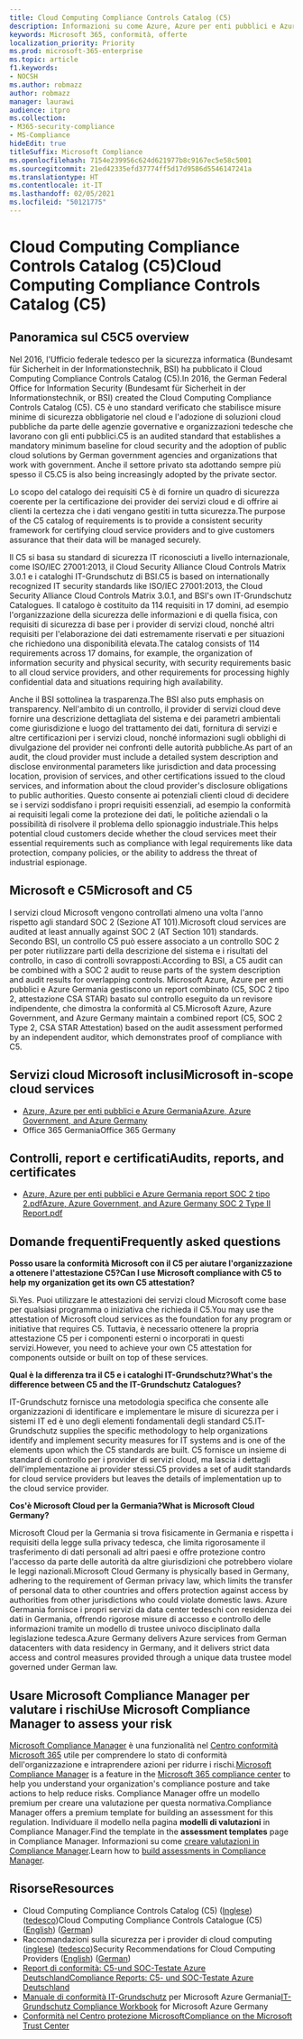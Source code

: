```yaml
---
title: Cloud Computing Compliance Controls Catalog (C5)
description: Informazioni su come Azure, Azure per enti pubblici e Azure Germania hanno dimostrato la propria conformità al Cloud Computing Compliance Controls Catalog (C5).
keywords: Microsoft 365, conformità, offerte
localization_priority: Priority
ms.prod: microsoft-365-enterprise
ms.topic: article
f1.keywords:
- NOCSH
ms.author: robmazz
author: robmazz
manager: laurawi
audience: itpro
ms.collection:
- M365-security-compliance
- MS-Compliance
hideEdit: true
titleSuffix: Microsoft Compliance
ms.openlocfilehash: 7154e239956c624d621977b8c9167ec5e58c5001
ms.sourcegitcommit: 21ed42335efd37774ff5d17d9586d5546147241a
ms.translationtype: HT
ms.contentlocale: it-IT
ms.lasthandoff: 02/05/2021
ms.locfileid: "50121775"
---
```

# <a name="cloud-computing-compliance-controls-catalog-c5"></a><span data-ttu-id="13531-104">Cloud Computing Compliance Controls Catalog (C5)</span><span class="sxs-lookup"><span data-stu-id="13531-104">Cloud Computing Compliance Controls Catalog (C5)</span></span>

## <a name="c5-overview"></a><span data-ttu-id="13531-105">Panoramica sul C5</span><span class="sxs-lookup"><span data-stu-id="13531-105">C5 overview</span></span>

<span data-ttu-id="13531-106">Nel 2016, l'Ufficio federale tedesco per la sicurezza informatica (Bundesamt für Sicherheit in der Informationstechnik, BSI) ha pubblicato il Cloud Computing Compliance Controls Catalog (C5).</span><span class="sxs-lookup"><span data-stu-id="13531-106">In 2016, the German Federal Office for Information Security (Bundesamt für Sicherheit in der Informationstechnik, or BSI) created the Cloud Computing Compliance Controls Catalog (C5).</span></span> <span data-ttu-id="13531-107">C5 è uno standard verificato che stabilisce misure minime di sicurezza obbligatorie nel cloud e l'adozione di soluzioni cloud pubbliche da parte delle agenzie governative e organizzazioni tedesche che lavorano con gli enti pubblici.</span><span class="sxs-lookup"><span data-stu-id="13531-107">C5 is an audited standard that establishes a mandatory minimum baseline for cloud security and the adoption of public cloud solutions by German government agencies and organizations that work with government.</span></span> <span data-ttu-id="13531-108">Anche il settore privato sta adottando sempre più spesso il C5.</span><span class="sxs-lookup"><span data-stu-id="13531-108">C5 is also being increasingly adopted by the private sector.</span></span>

<span data-ttu-id="13531-109">Lo scopo del catalogo dei requisiti C5 è di fornire un quadro di sicurezza coerente per la certificazione dei provider dei servizi cloud e di offrire ai clienti la certezza che i dati vengano gestiti in tutta sicurezza.</span><span class="sxs-lookup"><span data-stu-id="13531-109">The purpose of the C5 catalog of requirements is to provide a consistent security framework for certifying cloud service providers and to give customers assurance that their data will be managed securely.</span></span>

<span data-ttu-id="13531-110">Il C5 si basa su standard di sicurezza IT riconosciuti a livello internazionale, come ISO/IEC 27001:2013, il Cloud Security Alliance Cloud Controls Matrix 3.0.1 e i cataloghi IT-Grundschutz di BSI.</span><span class="sxs-lookup"><span data-stu-id="13531-110">C5 is based on internationally recognized IT security standards like ISO/IEC 27001:2013, the Cloud Security Alliance Cloud Controls Matrix 3.0.1, and BSI's own IT-Grundschutz Catalogues.</span></span> <span data-ttu-id="13531-111">Il catalogo è costituito da 114 requisiti in 17 domini, ad esempio l'organizzazione della sicurezza delle informazioni e di quella fisica, con requisiti di sicurezza di base per i provider di servizi cloud, nonché altri requisiti per l'elaborazione dei dati estremamente riservati e per situazioni che richiedono una disponibilità elevata.</span><span class="sxs-lookup"><span data-stu-id="13531-111">The catalog consists of 114 requirements across 17 domains, for example, the organization of information security and physical security, with security requirements basic to all cloud service providers, and other requirements for processing highly confidential data and situations requiring high availability.</span></span>

<span data-ttu-id="13531-112">Anche il BSI sottolinea la trasparenza.</span><span class="sxs-lookup"><span data-stu-id="13531-112">The BSI also puts emphasis on transparency.</span></span> <span data-ttu-id="13531-113">Nell'ambito di un controllo, il provider di servizi cloud deve fornire una descrizione dettagliata del sistema e dei parametri ambientali come giurisdizione e luogo del trattamento dei dati, fornitura di servizi e altre certificazioni per i servizi cloud, nonché informazioni sugli obblighi di divulgazione del provider nei confronti delle autorità pubbliche.</span><span class="sxs-lookup"><span data-stu-id="13531-113">As part of an audit, the cloud provider must include a detailed system description and disclose environmental parameters like jurisdiction and data processing location, provision of services, and other certifications issued to the cloud services, and information about the cloud provider's disclosure obligations to public authorities.</span></span> <span data-ttu-id="13531-114">Questo consente ai potenziali clienti cloud di decidere se i servizi soddisfano i propri requisiti essenziali, ad esempio la conformità ai requisiti legali come la protezione dei dati, le politiche aziendali o la possibilità di risolvere il problema dello spionaggio industriale.</span><span class="sxs-lookup"><span data-stu-id="13531-114">This helps potential cloud customers decide whether the cloud services meet their essential requirements such as compliance with legal requirements like data protection, company policies, or the ability to address the threat of industrial espionage.</span></span>

## <a name="microsoft-and-c5"></a><span data-ttu-id="13531-115">Microsoft e C5</span><span class="sxs-lookup"><span data-stu-id="13531-115">Microsoft and C5</span></span>

<span data-ttu-id="13531-116">I servizi cloud Microsoft vengono controllati almeno una volta l'anno rispetto agli standard SOC 2 (Sezione AT 101).</span><span class="sxs-lookup"><span data-stu-id="13531-116">Microsoft cloud services are audited at least annually against SOC 2 (AT Section 101) standards.</span></span> <span data-ttu-id="13531-117">Secondo BSI, un controllo C5 può essere associato a un controllo SOC 2 per poter riutilizzare parti della descrizione del sistema e i risultati del controllo, in caso di controlli sovrapposti.</span><span class="sxs-lookup"><span data-stu-id="13531-117">According to BSI, a C5 audit can be combined with a SOC 2 audit to reuse parts of the system description and audit results for overlapping controls.</span></span> <span data-ttu-id="13531-118">Microsoft Azure, Azure per enti pubblici e Azure Germania gestiscono un report combinato (C5, SOC 2 tipo 2, attestazione CSA STAR) basato sul controllo eseguito da un revisore indipendente, che dimostra la conformità al C5.</span><span class="sxs-lookup"><span data-stu-id="13531-118">Microsoft Azure, Azure Government, and Azure Germany maintain a combined report (C5, SOC 2 Type 2, CSA STAR Attestation) based on the audit assessment performed by an independent auditor, which demonstrates proof of compliance with C5.</span></span>

## <a name="microsoft-in-scope-cloud-services"></a><span data-ttu-id="13531-119">Servizi cloud Microsoft inclusi</span><span class="sxs-lookup"><span data-stu-id="13531-119">Microsoft in-scope cloud services</span></span>

- [<span data-ttu-id="13531-120">Azure, Azure per enti pubblici e Azure Germania</span><span class="sxs-lookup"><span data-stu-id="13531-120">Azure, Azure Government, and Azure Germany</span></span>](https://go.microsoft.com/fwlink/p/?linkid=2051569)
- <span data-ttu-id="13531-121">Office 365 Germania</span><span class="sxs-lookup"><span data-stu-id="13531-121">Office 365 Germany</span></span>

## <a name="audits-reports-and-certificates"></a><span data-ttu-id="13531-122">Controlli, report e certificati</span><span class="sxs-lookup"><span data-stu-id="13531-122">Audits, reports, and certificates</span></span>

- [<span data-ttu-id="13531-123">Azure, Azure per enti pubblici e Azure Germania report SOC 2 tipo 2.pdf</span><span class="sxs-lookup"><span data-stu-id="13531-123">Azure, Azure Government, and Azure Germany SOC 2 Type II Report.pdf</span></span>](https://go.microsoft.com/fwlink/p/?linkid=2093520)

## <a name="frequently-asked-questions"></a><span data-ttu-id="13531-124">Domande frequenti</span><span class="sxs-lookup"><span data-stu-id="13531-124">Frequently asked questions</span></span>

<span data-ttu-id="13531-125">**Posso usare la conformità Microsoft con il C5 per aiutare l'organizzazione a ottenere l'attestazione C5?**</span><span class="sxs-lookup"><span data-stu-id="13531-125">**Can I use Microsoft compliance with C5 to help my organization get its own C5 attestation?**</span></span>

<span data-ttu-id="13531-126">Sì.</span><span class="sxs-lookup"><span data-stu-id="13531-126">Yes.</span></span> <span data-ttu-id="13531-127">Puoi utilizzare le attestazioni dei servizi cloud Microsoft come base per qualsiasi programma o iniziativa che richieda il C5.</span><span class="sxs-lookup"><span data-stu-id="13531-127">You may use the attestation of Microsoft cloud services as the foundation for any program or initiative that requires C5.</span></span> <span data-ttu-id="13531-128">Tuttavia, è necessario ottenere la propria attestazione C5 per i componenti esterni o incorporati in questi servizi.</span><span class="sxs-lookup"><span data-stu-id="13531-128">However, you need to achieve your own C5 attestation for components outside or built on top of these services.</span></span>

<span data-ttu-id="13531-129">**Qual è la differenza tra il C5 e i cataloghi IT-Grundschutz?**</span><span class="sxs-lookup"><span data-stu-id="13531-129">**What's the difference between C5 and the IT-Grundschutz Catalogues?**</span></span>

<span data-ttu-id="13531-130">IT-Grundschutz fornisce una metodologia specifica che consente alle organizzazioni di identificare e implementare le misure di sicurezza per i sistemi IT ed è uno degli elementi fondamentali degli standard C5.</span><span class="sxs-lookup"><span data-stu-id="13531-130">IT-Grundschutz supplies the specific methodology to help organizations identify and implement security measures for IT systems and is one of the elements upon which the C5 standards are built.</span></span> <span data-ttu-id="13531-131">C5 fornisce un insieme di standard di controllo per i provider di servizi cloud, ma lascia i dettagli dell'implementazione ai provider stessi.</span><span class="sxs-lookup"><span data-stu-id="13531-131">C5 provides a set of audit standards for cloud service providers but leaves the details of implementation up to the cloud service provider.</span></span>

<span data-ttu-id="13531-132">**Cos'è Microsoft Cloud per la Germania?**</span><span class="sxs-lookup"><span data-stu-id="13531-132">**What is Microsoft Cloud Germany?**</span></span>

<span data-ttu-id="13531-133">Microsoft Cloud per la Germania si trova fisicamente in Germania e rispetta i requisiti della legge sulla privacy tedesca, che limita rigorosamente il trasferimento di dati personali ad altri paesi e offre protezione contro l'accesso da parte delle autorità da altre giurisdizioni che potrebbero violare le leggi nazionali.</span><span class="sxs-lookup"><span data-stu-id="13531-133">Microsoft Cloud Germany is physically based in Germany, adhering to the requirement of German privacy law, which limits the transfer of personal data to other countries and offers protection against access by authorities from other jurisdictions who could violate domestic laws.</span></span> <span data-ttu-id="13531-134">Azure Germania fornisce i propri servizi da data center tedeschi con residenza dei dati in Germania, offrendo rigorose misure di accesso e controllo delle informazioni tramite un modello di trustee univoco disciplinato dalla legislazione tedesca.</span><span class="sxs-lookup"><span data-stu-id="13531-134">Azure Germany delivers Azure services from German datacenters with data residency in Germany, and it delivers strict data access and control measures provided through a unique data trustee model governed under German law.</span></span>

## <a name="use-microsoft-compliance-manager-to-assess-your-risk"></a><span data-ttu-id="13531-135">Usare Microsoft Compliance Manager per valutare i rischi</span><span class="sxs-lookup"><span data-stu-id="13531-135">Use Microsoft Compliance Manager to assess your risk</span></span>

<span data-ttu-id="13531-136">[Microsoft Compliance Manager](/microsoft-365/compliance/compliance-manager) è una funzionalità nel [Centro conformità Microsoft 365](/microsoft-365/compliance/microsoft-365-compliance-center) utile per comprendere lo stato di conformità dell'organizzazione e intraprendere azioni per ridurre i rischi.</span><span class="sxs-lookup"><span data-stu-id="13531-136">[Microsoft Compliance Manager](/microsoft-365/compliance/compliance-manager) is a feature in the [Microsoft 365 compliance center](/microsoft-365/compliance/microsoft-365-compliance-center) to help you understand your organization's compliance posture and take actions to help reduce risks.</span></span> <span data-ttu-id="13531-137">Compliance Manager offre un modello premium per creare una valutazione per questa normativa.</span><span class="sxs-lookup"><span data-stu-id="13531-137">Compliance Manager offers a premium template for building an assessment for this regulation.</span></span> <span data-ttu-id="13531-138">Individuare il modello nella pagina **modelli di valutazioni** in Compliance Manager.</span><span class="sxs-lookup"><span data-stu-id="13531-138">Find the template in the **assessment templates** page in Compliance Manager.</span></span> <span data-ttu-id="13531-139">Informazioni su come [creare valutazioni in Compliance Manager](/microsoft-365/compliance/compliance-manager-assessments).</span><span class="sxs-lookup"><span data-stu-id="13531-139">Learn how to [build assessments in Compliance Manager](/microsoft-365/compliance/compliance-manager-assessments).</span></span>

## <a name="resources"></a><span data-ttu-id="13531-140">Risorse</span><span class="sxs-lookup"><span data-stu-id="13531-140">Resources</span></span>

- <span data-ttu-id="13531-141">Cloud Computing Compliance Controls Catalog (C5) ([Inglese](https://www.bsi.bund.de/EN/Topics/CloudComputing/Compliance_Criteria_Catalogue/Compliance_Criteria_Catalogue_node.html)) ([tedesco](https://www.bsi.bund.de/DE/Themen/DigitaleGesellschaft/CloudComputing/Kriterienkatalog/Kriterienkatalog_node.html))</span><span class="sxs-lookup"><span data-stu-id="13531-141">Cloud Computing Compliance Controls Catalogue (C5) ([English](https://www.bsi.bund.de/EN/Topics/CloudComputing/Compliance_Criteria_Catalogue/Compliance_Criteria_Catalogue_node.html)) ([German](https://www.bsi.bund.de/DE/Themen/DigitaleGesellschaft/CloudComputing/Kriterienkatalog/Kriterienkatalog_node.html))</span></span>
- <span data-ttu-id="13531-142">Raccomandazioni sulla sicurezza per i provider di cloud computing ([inglese](https://www.bsi.bund.de/EN/Topics/CloudComputing/Secure_use_of_cloud_services/Secure_use_cloud_services_node.html)) ([tedesco](https://www.bsi.bund.de/DE/Themen/DigitaleGesellschaft/CloudComputing/Sichere_Nutzung_Cloud/Sichere_Nutzung_Cloud_node.html))</span><span class="sxs-lookup"><span data-stu-id="13531-142">Security Recommendations for Cloud Computing Providers ([English](https://www.bsi.bund.de/EN/Topics/CloudComputing/Secure_use_of_cloud_services/Secure_use_cloud_services_node.html)) ([German](https://www.bsi.bund.de/DE/Themen/DigitaleGesellschaft/CloudComputing/Sichere_Nutzung_Cloud/Sichere_Nutzung_Cloud_node.html))</span></span>
- [<span data-ttu-id="13531-143">Report di conformità: C5-und SOC-Testate Azure Deutschland</span><span class="sxs-lookup"><span data-stu-id="13531-143">Compliance Reports: C5- und SOC-Testate Azure Deutschland</span></span>](https://servicetrust.microsoft.com/ViewPage/MSComplianceGuide?command=Download&downloadType=Document&downloadId=df100ae1-baf9-4785-8a6d-864c0bc5c308&docTab=4ce99610-c9c0-11e7-8c2c-f908a777fa4d_SOC%20%2F%20SSAE%2016%20Reports)
- <span data-ttu-id="13531-144">[Manuale di conformità IT-Grundschutz](https://gallery.technet.microsoft.com/Azure-Germany-IT-fca4afd7) per Microsoft Azure Germania</span><span class="sxs-lookup"><span data-stu-id="13531-144">[IT-Grundschutz Compliance Workbook](https://gallery.technet.microsoft.com/Azure-Germany-IT-fca4afd7) for Microsoft Azure Germany</span></span>
- [<span data-ttu-id="13531-145">Conformità nel Centro protezione Microsoft</span><span class="sxs-lookup"><span data-stu-id="13531-145">Compliance on the Microsoft Trust Center</span></span>](https://www.microsoft.com/trust-center/compliance/compliance-overview)
